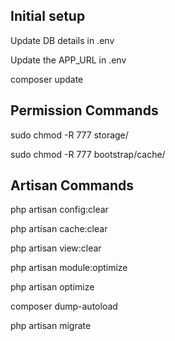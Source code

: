 ## Initial setup
Update DB details in .env 

Update the APP_URL in .env

composer update

## Permission Commands

sudo chmod -R 777 storage/

sudo chmod -R 777 bootstrap/cache/

## Artisan Commands

php artisan config:clear

php artisan cache:clear

php artisan view:clear

php artisan module:optimize

php artisan optimize

composer dump-autoload

php artisan migrate
